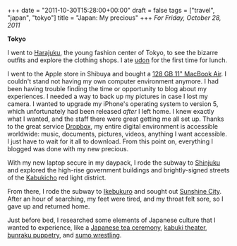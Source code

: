 +++
date = "2011-10-30T15:28:00+00:00"
draft = false
tags = ["travel", "japan", "tokyo"]
title = "Japan: My precious"
+++
*For Friday, October 28, 2011*

**Tokyo**

I went to [Harajuku](http://www.google.com/search?client=safari&rls=en&q=Harajuku&oe=UTF-8&um=1&ie=UTF-8&hl=en&tbm=isch&source=og&sa=N&tab=wi&biw=1366&bih=690&sei=%20GmitTsGtHPD2mAXr4qzlDg), the young fashion center of Tokyo, to see the bizarre outfits and explore the clothing shops. I ate [udon](http://www.google.com/search?client=safari&rls=en&q=udon&oe=UTF-8&um=1&ie=UTF-8&hl=en&tbm=isch&source=og&sa=N&tab=wi&biw=1366&bih=690&sei=%20PGitTojGJo7mmAWbo52GDw) for the first time for lunch.

I went to the Apple store in Shibuya and bought a [128 GB 11" MacBook Air](http://www.apple.com/macbookair/). I couldn't stand not having my own computer environment anymore. I had been having trouble finding the time or opportunity to blog about my experiences. I needed a way to back up my pictures in case I lost my camera. I wanted to upgrade my iPhone's operating system to version 5, which unfortunately had  been released *after* I left home. I knew exactly what I wanted, and the staff there were great getting me all set up. Thanks to the great service [Dropbox](http://www.dropbox.com/), my entire digital environment is accessible worldwide: music, documents, pictures, videos, anything I want accessible. I just have to wait for it all to download. From this point on, everything I blogged was done with my new precious.

With my new laptop secure in my daypack, I rode the subway to [Shinjuku](http://www.google.com/search?client=safari&rls=en&q=Shinjuku&oe=UTF-8&um=1&ie=UTF-8&hl=en&tbm=isch&source=og&sa=N&tab=wi&biw=1366&bih=690&sei=%20HmqtTre3PKHRmAXN5aHbDg) and explored the high-rise government buildings and brightly-signed streets of the [Kabukicho](http://www.google.com/search?client=safari&rls=en&q=Shinjuku&oe=UTF-8&um=1&ie=UTF-8&hl=en&tbm=isch&source=og&sa=N&tab=wi&biw=1366&bih=690&sei=%20HmqtTre3PKHRmAXN5aHbDg#um=1&hl=en&client=safari&rls=en&tbm=isch&sa=1&q=Kabukicho&pbx=1&oq=Kabukicho&aq=f&aqi=g10&aql=1&gs_sm=e&gs_upl=46007l46007l0l46320l1l1l0l0l0l0l88l88l1l1l0&bav=on.2,or.r_gc.r_pw.,cf.osb&fp=fadb8163ed6756c3&biw=1366&bih=690) red light district.

From there, I rode the subway to [Ikebukuro](http://www.google.com/search?client=safari&rls=en&q=Ikebukuro&oe=UTF-8&um=1&ie=UTF-8&hl=en&tbm=isch&source=og&sa=N&tab=wi&biw=1366&bih=690&sei=%20pWqtTqjgG-TDmQWgos2fBQ) and sought out [Sunshine City](http://www.google.com/search?client=safari&rls=en&q=Ikebukuro&oe=UTF-8&um=1&ie=UTF-8&hl=en&tbm=isch&source=og&sa=N&tab=wi&biw=1366&bih=690&sei=%20pWqtTqjgG-TDmQWgos2fBQ#um=1&hl=en&client=safari&rls=en&tbm=isch&sa=1&q=Ikebukuro+sunshine+city&pbx=1&oq=Ikebukuro+sunshine+city&aq=f&aqi=g-S3&aql=1&gs_sm=e&gs_upl=11913l13497l0l13817l14l14l0l10l10l0l179l485l2.2l4l0&bav=on.2,or.r_gc.r_pw.,cf.osb&fp=fadb8163ed6756c3&biw=1366&bih=690). After an hour of searching, my feet were tired, and my throat felt sore, so I gave up and returned home.

Just before bed, I researched some elements of Japanese culture that I wanted to experience, like a [Japanese tea ceremony](http://www.google.com/search?pq=japan+puppet&hl=en&sugexp=kjrmc&cp=4&gs_id=k&xhr=t&q=bunraku&qe=YnVucg&qesig=5t4igWj5FnVfgoqDW9n7jg&pkc=AFgZ2tlbmvbSjeMdEpp08g3WBVeiOlJaNEx7TLtjBcrJT6HSzf0w6yEPxhbmO6I1R298OkmqGf3TUol8L5P3Bw_VL7O4skuMxA&client=safari&rls=en&gs_sm=&gs_upl=&bav=on.2,or.r_gc.r_pw.,cf.osb&biw=1366&bih=690&um=1&ie=UTF-8&tbm=isch&source=og&sa=N&tab=wi#um=1&hl=en&client=safari&rls=en&tbm=isch&sa=1&q=japanese+tea+ceremony&oq=japanese+tea+cere&aq=0&aqi=g10&aql=1&gs_sm=e&gs_upl=14226l16759l0l17462l17l15l0l4l4l1l205l1622l3.7.1l11l0&bav=on.2,or.r_gc.r_pw.,cf.osb&fp=fadb8163ed6756c3&biw=1366&bih=690), [kabuki theater](http://www.google.com/search?pq=japan+puppet&hl=en&sugexp=kjrmc&cp=4&gs_id=k&xhr=t&q=bunraku&qe=YnVucg&qesig=5t4igWj5FnVfgoqDW9n7jg&pkc=AFgZ2tlbmvbSjeMdEpp08g3WBVeiOlJaNEx7TLtjBcrJT6HSzf0w6yEPxhbmO6I1R298OkmqGf3TUol8L5P3Bw_VL7O4skuMxA&client=safari&rls=en&gs_sm=&gs_upl=&bav=on.2,or.r_gc.r_pw.,cf.osb&biw=1366&bih=690&um=1&ie=UTF-8&tbm=isch&source=og&sa=N&tab=wi#um=1&hl=en&client=safari&rls=en&tbm=isch&sa=1&q=kabuki&pbx=1&oq=kabuki&aq=f&aqi=g10&aql=1&gs_sm=e&gs_upl=16700l17589l0l17867l6l6l0l1l1l0l188l811l0.5l5l0&bav=on.2,or.r_gc.r_pw.,cf.osb&fp=fadb8163ed6756c3&biw=1366&bih=690), [bunraku puppetry](http://www.google.com/search?pq=japan+puppet&hl=en&sugexp=kjrmc&cp=4&gs_id=k&xhr=t&q=bunraku&qe=YnVucg&qesig=5t4igWj5FnVfgoqDW9n7jg&pkc=AFgZ2tlbmvbSjeMdEpp08g3WBVeiOlJaNEx7TLtjBcrJT6HSzf0w6yEPxhbmO6I1R298OkmqGf3TUol8L5P3Bw_VL7O4skuMxA&client=safari&rls=en&gs_sm=&gs_upl=&bav=on.2,or.r_gc.r_pw.,cf.osb&biw=1366&bih=690&um=1&ie=UTF-8&tbm=isch&source=og&sa=N&tab=wi), and [sumo wrestling](http://www.google.com/search?client=safari&rls=en&q=sumo+wrestling&oe=UTF-8&um=1&ie=UTF-8&hl=en&tbm=isch&source=og&sa=N&tab=wi&biw=1366&bih=690&sei=%20V2utTprWO8WAmQXp0oTQDg).